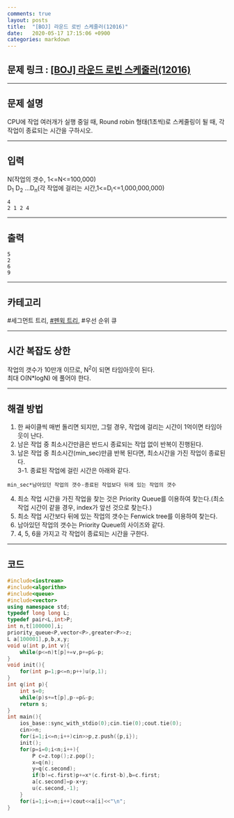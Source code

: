 ```yaml
---
comments: true
layout: posts
title:  "[BOJ] 라운드 로빈 스케줄러(12016)"
date:   2020-05-17 17:15:06 +0900
categories: markdown
---
```

## 문제 링크 : [[BOJ] 라운드 로빈 스케줄러(12016)](https://www.acmicpc.net/problem/12016)

---

## 문제 설명
CPU에 작업 여러개가 실행 중일 때, Round robin 형태(1초씩)로 스케줄링이 될 때, 각 작업이 종료되는 시간을 구하시오.

---

## 입력
N(작업의 갯수, 1<=N<=100,000)  
D<sub>1</sub> D<sub>2</sub> ...D<sub>n</sub>(각 작업에 걸리는 시간,1<=D<sub>i</sub><=1,000,000,000)
```
4
2 1 2 4
```
---
## 출력
```
5
2
6
9
```

---

## 카테고리  
#세그먼트 트리, [#펜윅 트리](https://drive.google.com/open?id=1Jp5CB5k4zPdPXyH5j7e8mp_C4OBG-uXm8LJzH4KW9-s), #우선 순위 큐

---

## 시간 복잡도 상한
작업의 갯수가 10만개 이므로, N<sup>2</sup>이 되면 타임아웃이 된다.  
최대 O(N*logN) 에 풀어야 한다.

---
## 해결 방법
1. 한 싸이클씩 매번 돌리면 되지만, 그럴 경우, 작업에 걸리는 시간이 1억이면 타임아웃이 난다.
2. 남은 작업 중 최소시간만큼은 반드시 종료되는 작업 없이 반복이 진행된다.
3. 남은 작업 중 최소시간(min_sec)만큼 반복 된다면, 최소시간을 가진 작업이 종료된다.  
3-1. 종료된 작업에 걸린 시간은 아래와 같다.
```
min_sec*남아있던 작업의 갯수-종료된 작업보다 뒤에 있는 작업의 갯수
```
4. 최소 작업 시간을 가진 작업을 찾는 것은 Priority Queue를 이용하여 찾는다.(최소 작업 시간이 같을 경우, index가 앞선 것으로 찾는다.)
5. 최소 작업 시간보다 뒤에 있는 작업의 갯수는 Fenwick tree를 이용하여 찾는다.
6. 남아있던 작업의 갯수는 Priority Queue의 사이즈와 같다.
7. 4, 5, 6을 가지고 각 작업이 종료되는 시간을 구한다.

---

## 코드

```cpp
#include<iostream>
#include<algorithm>
#include<queue>
#include<vector>
using namespace std;
typedef long long L;
typedef pair<L,int>P;
int n,t[100000],i;
priority_queue<P,vector<P>,greater<P>>z;
L a[100001],p,b,x,y;
void u(int p,int v){
    while(p<=n)t[p]+=v,p+=p&-p;
}
void init(){
    for(int p=1;p<=n;p++)u(p,1);
}
int q(int p){
    int s=0;
    while(p)s+=t[p],p-=p&-p;
    return s;
}
int main(){
    ios_base::sync_with_stdio(0);cin.tie(0);cout.tie(0);
    cin>>n;
    for(i=1;i<=n;i++)cin>>p,z.push({p,i});
    init();
    for(p=i=0;i<n;i++){
        P c=z.top();z.pop();
        x=q(n);
        y=q(c.second);
        if(b!=c.first)p+=x*(c.first-b),b=c.first;
        a[c.second]=p-x+y;
        u(c.second,-1);
    }
    for(i=1;i<=n;i++)cout<<a[i]<<"\n";
}
```
